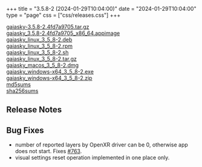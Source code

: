 +++
title = "3.5.8-2 (2024-01-29T10:04:00)"
date = "2024-01-29T10:04:00"
type = "page"
css = ["css/releases.css"]
+++

<section class="download-links">

<div class="download-block">
<div class="package">
<a href="https://gaia.ari.uni-heidelberg.de/gaiasky/releases/3.5.8-2.4fd7a9705/gaiasky-3.5.8-2.4fd7a9705.tar.gz">gaiasky-3.5.8-2.4fd7a9705.tar.gz</a>
</div>
</div>
<div class="download-block">
<div class="package">
<a href="https://gaia.ari.uni-heidelberg.de/gaiasky/releases/3.5.8-2.4fd7a9705/gaiasky_3.5.8-2.4fd7a9705_x86_64.appimage">gaiasky_3.5.8-2.4fd7a9705_x86_64.appimage</a>
</div>
</div>
<div class="download-block">
<div class="package">
<a href="https://gaia.ari.uni-heidelberg.de/gaiasky/releases/3.5.8-2.4fd7a9705/gaiasky_linux_3_5_8-2.deb">gaiasky_linux_3_5_8-2.deb</a>
</div>
</div>
<div class="download-block">
<div class="package">
<a href="https://gaia.ari.uni-heidelberg.de/gaiasky/releases/3.5.8-2.4fd7a9705/gaiasky_linux_3_5_8-2.rpm">gaiasky_linux_3_5_8-2.rpm</a>
</div>
</div>
<div class="download-block">
<div class="package">
<a href="https://gaia.ari.uni-heidelberg.de/gaiasky/releases/3.5.8-2.4fd7a9705/gaiasky_linux_3_5_8-2.sh">gaiasky_linux_3_5_8-2.sh</a>
</div>
</div>
<div class="download-block">
<div class="package">
<a href="https://gaia.ari.uni-heidelberg.de/gaiasky/releases/3.5.8-2.4fd7a9705/gaiasky_linux_3_5_8-2.tar.gz">gaiasky_linux_3_5_8-2.tar.gz</a>
</div>
</div>
<div class="download-block">
<div class="package">
<a href="https://gaia.ari.uni-heidelberg.de/gaiasky/releases/3.5.8-2.4fd7a9705/gaiasky_macos_3_5_8-2.dmg">gaiasky_macos_3_5_8-2.dmg</a>
</div>
</div>
<div class="download-block">
<div class="package">
<a href="https://gaia.ari.uni-heidelberg.de/gaiasky/releases/3.5.8-2.4fd7a9705/gaiasky_windows-x64_3_5_8-2.exe">gaiasky_windows-x64_3_5_8-2.exe</a>
</div>
</div>
<div class="download-block">
<div class="package">
<a href="https://gaia.ari.uni-heidelberg.de/gaiasky/releases/3.5.8-2.4fd7a9705/gaiasky_windows-x64_3_5_8-2.zip">gaiasky_windows-x64_3_5_8-2.zip</a>
</div>
</div>
<div class="download-block">
<div class="package">
<a href="https://gaia.ari.uni-heidelberg.de/gaiasky/releases/3.5.8-2.4fd7a9705/md5sums">md5sums</a>
</div>
</div>
<div class="download-block">
<div class="package">
<a href="https://gaia.ari.uni-heidelberg.de/gaiasky/releases/3.5.8-2.4fd7a9705/sha256sums">sha256sums</a>
</div>
</div>


</section>

<section class="release-notes">

# Release Notes


## Bug Fixes
- number of reported layers by OpenXR driver can be 0, otherwise app does not start. Fixes [#763](https://codeberg.org/gaiasky/gaiasky/issues/763).
- visual settings reset operation implemented in one place only.

</section>